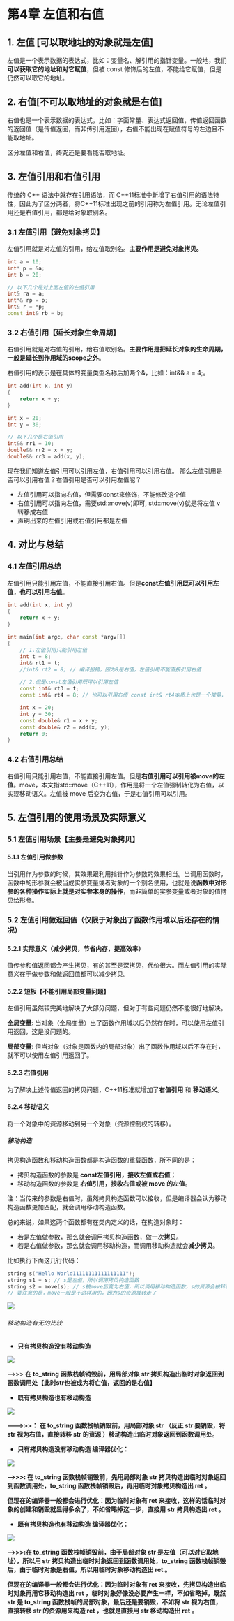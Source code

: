 # 第4章 左值和右值

## 1. 左值 [可以取地址的对象就是左值]

左值是一个表示数据的表达式，比如：变量名、解引用的指针变量。一般地，我们**可以获取它的地址和对它赋值**，但被 const 修饰后的左值，不能给它赋值，但是仍然可以取它的地址。

## 2. 右值[不可以取地址的对象就是右值]

右值也是一个表示数据的表达式，比如：字面常量、表达式返回值，传值返回函数的返回值（是传值返回，而非传引用返回），右值不能出现在赋值符号的左边且不能取地址。

区分左值和右值，终究还是要看能否取地址。

## 3. 左值引用和右值引用

传统的 C++ 语法中就存在引用语法，而 C++11标准中新增了右值引用的语法特性，因此为了区分两者，将C++11标准出现之前的引用称为左值引用。无论左值引用还是右值引用，都是给对象取别名。

### 3.1 左值引用【避免对象拷贝】

左值引用就是对左值的引用，给左值取别名。**主要作用是避免对象拷贝。**

```c++
int a = 10;
int* p = &a;
int b = 20;

// 以下几个是对上面左值的左值引用
int& ra = a;
int*& rp = p;
int& r = *p;
const int& rb = b;
```

### 3.2 右值引用【延长对象生命周期】

右值引用就是对右值的引用，给右值取别名。**主要作用是把延长对象的生命周期，一般是延长到作用域的scope之外**。

右值引用的表示是在具体的变量类型名称后加两个&，比如：int&& a = 4;。

```c++
int add(int x, int y)
{
    return x + y;
}

int x = 20;
int y = 30;

// 以下几个是右值引用
int&& rr1 = 10;
double&& rr2 = x + y;
double&& rr3 = add(x, y);
```

现在我们知道左值引用可以引用左值，右值引用可以引用右值。
那么左值引用是否可以引用右值？右值引用是否可以引用左值呢？

- 左值引用可以指向右值，但需要const来修饰，不能修改这个值
- 右值引用可以指向左值，需要std::move(v)即可, std::move(v)就是将左值 v 转移成右值
- 声明出来的左值引用或右值引用都是左值

## 4. 对比与总结

### 4.1 左值引用总结

左值引用只能引用左值，不能直接引用右值。但是**const左值引用既可以引用左值，也可以引用右值**。

```c++
int add(int x, int y)
{
    return x + y;
}

int main(int argc, char const *argv[])
{
    // 1.左值引用只能引用左值
    int t = 8;
    int& rt1 = t;
    //int& rt2 = 8; // 编译报错，因为8是右值，左值引用不能直接引用右值

    // 2.但是const左值引用既可以引用左值
    const int& rt3 = t;
    const int& rt4 = 8; // 也可以引用右值 const int& rt4本质上也是一个常量，指向一个不能被修改的右值，也是安全的

    int x = 20;
    int y = 30;   
    const double& r1 = x + y;
    const double& r2 = add(x, y);
    return 0;
}
```

### 4.2 右值引用总结

右值引用只能引用右值，不能直接引用左值。但是**右值引用可以引用被move的左值**。move，本文指std::move（C++11），作用是将一个左值强制转化为右值，以实现移动语义。左值被 move 后变为右值，于是右值引用可以引用。

## 5. 左值引用的使用场景及实际意义

### 5.1 左值引用场景【主要是避免对象拷贝】

#### 5.1.1 左值引用做参数

当引用作为参数的时候，其效果跟利用指针作为参数的效果相当。当调用函数时，函数中的形参就会被当成实参变量或者对象的一个别名使用，也就是说**函数中对形参的各种操作实际上就是对实参本身的操作**，而非简单的实参变量或者对象的值拷贝给形参。

### 5.2 左值引用做返回值（仅限于对象出了函数作用域以后还存在的情况）

#### 5.2.1 实际意义（减少拷贝，节省内存，提高效率）

值传参和值返回都会产生拷贝，有的甚至是深拷贝，代价很大。而左值引用的实际意义在于做参数和做返回值都可以减少拷贝。

#### 5.2.2 短板【不能引用局部变量问题】

左值引用虽然较完美地解决了大部分问题，但对于有些问题仍然不能很好地解决。

**全局变量**: 当对象（全局变量）出了函数作用域以后仍然存在时，可以使用左值引用返回，这是没问题的。

**局部变量**: 但当对象（对象是函数内的局部对象）出了函数作用域以后不存在时，就不可以使用左值引用返回了。

#### 5.2.3 右值引用

为了解决上述传值返回的拷贝问题，C++11标准就增加了**右值引用** 和 **移动语义**。

#### 5.2.4 移动语义

将一个对象中的资源移动到另一个对象（资源控制权的转移）。

##### 移动构造

拷贝构造函数和移动构造函数都是构造函数的重载函数，所不同的是：

- 拷贝构造函数的参数是 **const左值引用，接收左值或右值**；
- 移动构造函数的参数是 **右值引用，接收右值或被 move 的左值**。

注：当传来的参数是右值时，虽然拷贝构造函数可以接收，但是编译器会认为移动构造函数更加匹配，就会调用移动构造函数。

总的来说，如果这两个函数都有在类内定义的话，在构造对象时：

- 若是左值做参数，那么就会调用拷贝构造函数，做一次**拷贝**。
- 若是右值做参数，那么就会调用移动构造，而调用移动构造就会**减少拷贝**。

比如执行下面这几行代码：

```c++
string s("Hello World11111111111111111");
string s1 = s; // s是左值，所以调用拷贝构造函数
string s2 = move(s); // s被move后变为右值，所以调用移动构造函数，s的资源会被转移用来构造s2
// 要注意的是，move一般是不这样用的，因为s的资源被转走了
```

![](images/1561260-20230201143849477-1773655910.png)

###### 移动构造有无的比较

- **只有拷贝构造没有移动构造**

![](images/1561260-20230201144808042-640790079.png)

-->>>  **在 to_string 函数栈帧销毁前，用局部对象 str 拷贝构造出临时对象返回到函数调用处【此时str也被成为将亡值，返回的是右值】**

- **既有拷贝构造也有移动构造**

![](images/1561260-20230201145058159-1898728599.png)

**--->>>：** **在 to_string 函数栈帧销毁前，用局部对象 str （反正 str 要销毁，将 str 视为右值，直接转移 str 的资源 ）移动构造出临时对象返回到函数调用处**。

- **只有拷贝构造没有移动构造 编译器优化：**

![](images/1561260-20230201145342848-1222428997.png)

**-->>>: 在 to_string 函数栈帧销毁前，先用局部对象 str 拷贝构造出临时对象返回到函数调用处，to_string 函数栈帧销毁后，再用临时对象拷贝构造出 ret 。**

**但现在的编译器一般都会进行优化：因为临时对象有 ret 来接收，这样的话临时对象的创建和销毁就显得多余了，不如省略掉这一步，直接用 str 拷贝构造出 ret 。**

- **既有拷贝构造也有移动构造 编译器优化：**

![](images/1561260-20230201145714218-1241979520.png)

**-->>>:在 to_string 函数栈帧销毁前，由于局部对象 str 是左值（可以对它取地址），所以用 str 拷贝构造出临时对象返回到函数调用处，to_string 函数栈帧销毁后，由于临时对象是右值，所以用临时对象移动构造出 ret 。**

**但现在的编译器一般都会进行优化：因为临时对象有 ret 来接收，先拷贝构造出临时对象再用它移动构造出 ret ，临时对象好像没必要产生一样，不如省略掉。既然 str 是 to_string 函数栈帧的局部对象，最后还是要销毁，不如将 str 视为右值，直接转移 str 的资源用来构造 ret ，也就是直接用 str 移动构造出 ret 。**